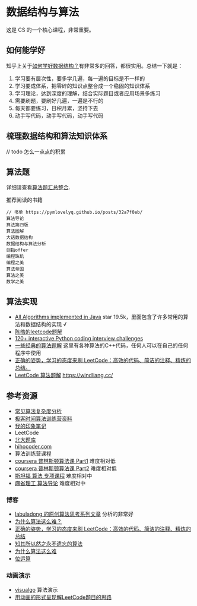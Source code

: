 
# 数据结构与算法

这是 CS 的一个核心课程，非常重要。

## 如何能学好

知乎上关于[如何学好数据结构？](https://www.zhihu.com/question/21318658)有非常多的回答，都很实用。总结一下就是：

1. 学习要有层次性，要多学几遍，每一遍的目标是不一样的
2. 学习要成体系，把零碎的知识点整合成一个稳固的知识体系
3. 学习理论，达到深度的理解，结合实际题目或者应用场景多练习
4. 需要刷题，要刷好几遍，一遍是不行的
5. 每天都要练习，日积月累，坚持下去
6. 动手写代码，动手写代码，动手写代码

## 梳理数据结构和算法知识体系

// todo 怎么一点点的积累

## 算法题

详细请查看[算法题汇总整合](algothrim-excercises.md).

推荐阅读的书籍

```text
// 书单 https://pymlovelyq.github.io/posts/32a7f0eb/
算法导论
算法第四版
算法图解
大话数据结构
数据结构与算法分析
剑指offer
编程珠玑
编程之美
算法帝国
算法之美
数学之美
```

## 算法实现

- [All Algorithms implemented in Java](https://github.com/TheAlgorithms/Java)  star 19.5k，里面包含了许多常用的算法和数据结构的实现 √
- [陈皓的leetcode题解](https://github.com/haoel/leetcode)
- [120+ interactive Python coding interview challenges](https://github.com/donnemartin/interactive-coding-challenges)
- [一些经典的算法题解](https://github.com/Dev-XYS/Algorithms) 这里有各种算法的C++代码，任何人可以在自己的任何程序中使用
- [正确的姿势，学习的态度来刷 LeetCode：高效的代码、简洁的注释、精炼的总结。](https://github.com/selfboot/LeetCode)
- [LeetCode 算法题解](https://leetcode.wang/)  <https://windliang.cc/>

## 参考资源

- [常见算法复杂度分析](https://www.bigocheatsheet.com/)
- [极客时间算法训练营资料](https://pan.baidu.com/disk/home?#/all?vmode=list&path=%2F%E8%AF%BE%E7%A8%8B%2F%E7%AE%97%E6%B3%95%E4%B8%8E%E6%95%B0%E6%8D%AE%E7%BB%93%E6%9E%84)
- [我的印象笔记](https://app.yinxiang.com/fx/1cd152b8-dc5d-44e8-b1e4-3fa2d2f4dfb0)
- LeetCode
- [北大题库](http://poj.org/problemlist)
- [hihocoder.com](http://hihocoder.com)
- 算法训练营课程
- [coursera 普林斯顿算法课 Part1](https://www.coursera.org/learn/algorithms-part1) 难度相对低
- [coursera 普林斯顿算法课 Part2](https://www.coursera.org/learn/algorithms-part2) 难度相对低
- [斯坦福 算法 专项课程](https://www.coursera.org/specializations/algorithms) 难度相对中
- [麻省理工 算法导论](http://open.163.com/special/opencourse/algorithms.html) 难度相对中

### 博客

- [labuladong 的原创算法思考系列文章](https://labuladong.gitbook.io/algo/)  分析的非常好
- [为什么算法这么难？](http://mindhacks.cn/2011/07/10/the-importance-of-knowing-why-part3/)
- [正确的姿势，学习的态度来刷 LeetCode：高效的代码、简洁的注释、精炼的总结](https://github.com/selfboot/LeetCode)
- [知其所以然之永不遗忘的算法](https://selfboot.cn/2015/11/03/howto_find_algorithm/#%E4%B8%80%E4%B8%AA%E6%80%9D%E7%BB%B4%E5%8E%86%E7%A8%8B)
- [为什么算法这么难](http://mindhacks.cn/topics/algorithms/)
- [位运算](https://github.com/selfboot/LeetCode/tree/master/BitManipulation)

### 动画演示

- [visualgo](https://visualgo.net/en) 算法演示
- [用动画的形式呈现解LeetCode题目的思路](https://github.com/MisterBooo/LeetCodeAnimation)
